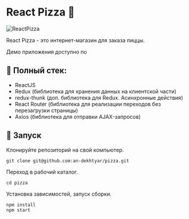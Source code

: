 # React Pizza :pizza:

![ReactPizza](https://repository-images.githubusercontent.com/286972844/62947000-eb8e-11ea-8157-c31608df9206)

React Pizza - это интернет-магазин для заказа пиццы.

Демо приложения доступно по<!--  [ссылке]('___'). -->

## :memo: Полный стек:
- ReactJS
- Redux (библиотека для хранения данных на клиентской части)
- redux-thunk (доп. библиотека для Redux. Асинхронные действия)
- React Router (библиотека для реализации переходов без перезагрузки страницы)
- Axios (библиотека для отправки AJAX-запросов)

## :rocket: Запуск

Клонируйте репозиторий на свой компьютер.
```
git clone git@github.com:an-dekhtyar/pizza.git
```

Переход в рабочий каталог.
```
cd pizza
```
Установка зависимостей, запуск сборки.
```
npm install
npm start
```
